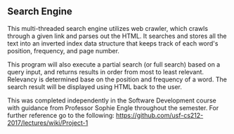 ## Search Engine


This multi-threaded search engine utilizes web crawler, which crawls through a given link and parses out the HTML. It searches and stores all the text into an inverted index data structure that keeps track of each word's position, frequency, and page number.

This program will also execute a partial search (or full search) based on a query input, and returns results in order from most to least relevant. Relevancy is determined base on the position and frequency of a word. The search result will be displayed using HTML back to the user. 

This was completed independently in the Software Development course with guidance from Professor Sophie Engle throughout the semester. For further reference go to the following: https://github.com/usf-cs212-2017/lectures/wiki/Project-1

